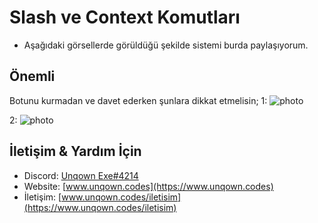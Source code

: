 #  Slash ve Context Komutları
- Aşağıdaki görsellerde görüldüğü şekilde sistemi burda paylaşıyorum.

## Önemli
Botunu kurmadan ve davet ederken şunlara dikkat etmelisin;
1: ![photo](https://media.discordapp.net/attachments/798849910203875388/877996253168959569/unknown.png?width=1920&height=1080)

2: ![photo](https://media.discordapp.net/attachments/798849910203875388/877996704484442142/unknown.png?width=1920&height=1080)

## İletişim & Yardım İçin
- Discord: [Unqown Exe#4214](https://discord.com/users/791255637920972801)
- Website: [www.unqown.codes](https://www.unqown.codes)
- İletişim: [www.unqown.codes/iletisim](https://www.unqown.codes/iletisim)
